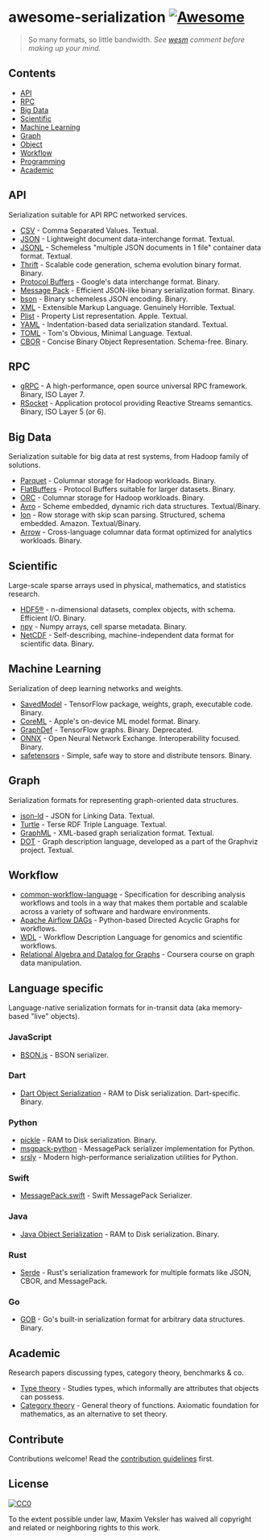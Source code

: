 # awesome-serialization [![Awesome](https://awesome.re/badge.svg)](https://awesome.re)

> So many formats, so little bandwidth.  *See [wesm](https://github.com/18F/data-act-pilot/issues/161#issuecomment-139812420) comment before making up your mind.*

## Contents

- [API](#api)
- [RPC](#rpc)
- [Big Data](#big-data)
- [Scientific](#scientific)
- [Machine Learning](#machine-learning)
- [Graph](#graph)
- [Object](#object)
- [Workflow](#workflow)
- [Programming](#programming)
- [Academic](#academic)

## API

Serialization suitable for API RPC networked services.

- [CSV](https://en.wikipedia.org/wiki/Comma-separated_values) - Comma Separated Values. Textual.
- [JSON](https://www.json.org) - Lightweight document data-interchange format. Textual.
- [JSONL](https://jsonlines.org) - Schemeless "multiple JSON documents in 1 file" container data format. Textual.
- [Thrift](http://thrift.apache.org) - Scalable code generation, schema evolution binary format. Binary.
- [Protocol Buffers](https://github.com/protocolbuffers/protobuf) - Google's data interchange format. Binary.
- [Message Pack](https://msgpack.org) - Efficient JSON-like binary serialization format. Binary.
- [bson](http://bsonspec.org) - Binary schemeless JSON encoding. Binary.
- [XML](https://www.w3.org/XML/) - Extensible Markup Language. Genuinely Horrible. Textual.
- [Plist](https://en.wikipedia.org/wiki/Property_list) - Property List representation. Apple. Textual.
- [YAML](https://yaml.org) - Indentation-based data serialization standard. Textual.
- [TOML](https://github.com/toml-lang/toml) - Tom's Obvious, Minimal Language. Textual.
- [CBOR](https://cbor.io) - Concise Binary Object Representation. Schema-free. Binary.

## RPC

- [gRPC](https://grpc.io) - A high-performance, open source universal RPC framework. Binary, ISO Layer 7.
- [RSocket](https://rsocket.io) - Application protocol providing Reactive Streams semantics. Binary, ISO Layer 5 (or 6).

## Big Data

Serialization suitable for big data at rest systems, from Hadoop family of solutions.

- [Parquet](https://parquet.apache.org) - Columnar storage for Hadoop workloads. Binary.
- [FlatBuffers](https://google.github.io/flatbuffers/) - Protocol Buffers suitable for larger datasets. Binary.
- [ORC](https://orc.apache.org) - Columnar storage for Hadoop workloads. Binary.
- [Avro](https://avro.apache.org) - Scheme embedded, dynamic rich data structures. Textual/Binary.
- [Ion](https://amzn.github.io/ion-docs/) - Row storage with skip scan parsing. Structured, schema embedded. Amazon. Textual/Binary.
- [Arrow](https://arrow.apache.org) - Cross-language columnar data format optimized for analytics workloads. Binary.

## Scientific

Large-scale sparse arrays used in physical, mathematics, and statistics research.

- [HDF5®](https://www.hdfgroup.org) - n-dimensional datasets, complex objects, with schema. Efficient I/O. Binary.
- [npy](https://numpy.org/devdocs/reference/generated/numpy.lib.format.html) - Numpy arrays, cell sparse metadata. Binary.
- [NetCDF](https://www.unidata.ucar.edu/software/netcdf/) - Self-describing, machine-independent data format for scientific data. Binary.

## Machine Learning

Serialization of deep learning networks and weights.

- [SavedModel](https://www.tensorflow.org/guide/saved_model) - TensorFlow package, weights, graph, executable code. Binary.
- [CoreML](https://developer.apple.com/documentation/coreml) - Apple's on-device ML model format. Binary.
- [GraphDef](https://www.tensorflow.org/guide/extend/model_files) - TensorFlow graphs. Binary. Deprecated.
- [ONNX](https://onnx.ai) - Open Neural Network Exchange. Interoperability focused. Binary.
- [safetensors](https://github.com/huggingface/safetensors) - Simple, safe way to store and distribute tensors. Binary.
<!--- Deprecated.
- [PMML](https://dmg.org/pmml/v4-4/GeneralStructure.html) - Predictive Model Markup Language for exchanging ML models.
--->

## Graph

Serialization formats for representing graph-oriented data structures.

- [json-ld](https://json-ld.org) - JSON for Linking Data. Textual.
- [Turtle](https://www.w3.org/TR/turtle/) - Terse RDF Triple Language. Textual.
- [GraphML](http://graphml.graphdrawing.org/) - XML-based graph serialization format. Textual.
- [DOT](https://www.graphviz.org/doc/info/lang.html) - Graph description language, developed as a part of the Graphviz project. Textual.
<!--- Deprecated.
- [GraphML](http://graphml.graphdrawing.org/) - XML-based graph serialization format. Textual.
--->
<!--- Deprecated.
- [GML](https://en.wikipedia.org/wiki/Graph_Modelling_Language) - Graph Modeling Language. Hierarchical ASCII-based. Textual.
--->

## Workflow

- [common-workflow-language](https://github.com/common-workflow-language) - Specification for describing analysis workflows and tools in a way that makes them portable and scalable across a variety of software and hardware environments.
- [Apache Airflow DAGs](https://airflow.apache.org) - Python-based Directed Acyclic Graphs for workflows.
- [WDL](https://openwdl.org/) - Workflow Description Language for genomics and scientific workflows.
- [Relational Algebra and Datalog for Graphs](https://www.coursera.org/lecture/data-manipulation/relational-algebra-and-datalog-for-graphs-U8zVV) - Coursera course on graph data manipulation.

## Language specific

Language-native serialization formats for in-transit data (aka memory-based "live" objects).
### JavaScript

- [BSON.js](https://github.com/mongodb/js-bson) - BSON serializer.

### Dart

- [Dart Object Serialization](https://github.com/flutter/packages/tree/main/packages/standard_message_codec) - RAM to Disk serialization. Dart-specific. Binary.

### Python

- [pickle](https://docs.python.org/3/library/pickle.html) - RAM to Disk serialization. Binary.
- [msgpack-python](https://github.com/msgpack/msgpack-python) - MessagePack serializer implementation for Python.
- [srsly](https://github.com/explosion/srsly) - Modern high-performance serialization utilities for Python.

### Swift

- [MessagePack.swift](https://github.com/a2/MessagePack.swift) - Swift MessagePack Serializer.

### Java

- [Java Object Serialization](https://docs.oracle.com/javase/8/docs/technotes/guides/serialization/index.html) - RAM to Disk serialization. Binary.

### Rust

- [Serde](https://serde.rs/) - Rust's serialization framework for multiple formats like JSON, CBOR, and MessagePack.

### Go

- [GOB](https://pkg.go.dev/encoding/gob) - Go's built-in serialization format for arbitrary data structures. Binary.

## Academic

Research papers discussing types, category theory, benchmarks & co.

- [Type theory](https://en.wikipedia.org/wiki/Type_theory) - Studies types, which informally are attributes that objects can possess.
- [Category theory](https://en.wikipedia.org/wiki/Category_theory) - General theory of functions. Axiomatic foundation for mathematics, as an alternative to set theory.

## Contribute

Contributions welcome! Read the [contribution guidelines](contributing.md) first.

## License

[![CC0](http://mirrors.creativecommons.org/presskit/buttons/88x31/svg/cc-zero.svg)](http://creativecommons.org/publicdomain/zero/1.0)

To the extent possible under law, Maxim Veksler has waived all copyright and
related or neighboring rights to this work.

